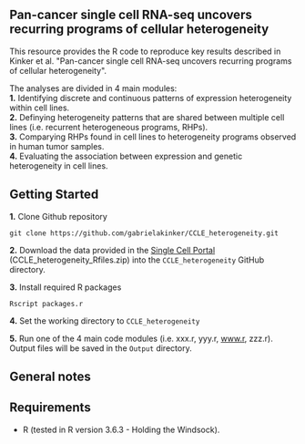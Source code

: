 Pan-cancer single cell RNA-seq uncovers recurring programs of cellular heterogeneity
---------------------------------------------------------------------------------------

This resource provides the R code to reproduce key results described in Kinker et al. "Pan-cancer single cell RNA-seq uncovers recurring programs of cellular heterogeneity".

The analyses are divided in 4 main modules:  
**1.** Identifying discrete and continuous patterns of expression heterogeneity within cell lines.  
**2.** Definying heterogeneity patterns that are shared between multiple cell lines (i.e. recurrent heterogeneous programs, RHPs).  
**3.** Comparying RHPs found in cell lines to heterogeneity programs observed in human tumor samples.   
**4.** Evaluating the association between expression and genetic heterogeneity in cell lines. 

## Getting Started
**1.** Clone Github repository 
```
git clone https://github.com/gabrielakinker/CCLE_heterogeneity.git
```
**2.** Download the data provided in the [Single Cell Portal](https://singlecell.broadinstitute.org/single_cell/study/SCP542/pan-cancer-cell-line-heterogeneity) (CCLE_heterogeneity_Rfiles.zip) into the ``CCLE_heterogeneity`` GitHub directory. 

**3.** Install required R packages
```
Rscript packages.r
```
**4.** Set the working directory to ``CCLE_heterogeneity`` 

**5.** Run one of the 4 main code modules (i.e. xxx.r, yyy.r, www.r, zzz.r). Output files will be saved in the ``Output`` directory. 

## General notes

## **Requirements**

* R (tested in R version 3.6.3 - Holding the Windsock).


